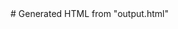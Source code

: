 <!DOCTYPE html>
<html>
<head>
    <title>JSON to HTML Table</title>
</head>
<body>
    <div id="table-container"></div>
    <script>
    const jsonData = JSON.stringify([object Object],[object Object],[object Object], null, 4);

    const container = document.getElementById("table-container");
    const table = document.createElement("table");
    table.border = "1";
    const headerRow = table.insertRow(0);

    for (const key in data[0]) {
        if (data[0].hasOwnProperty(key)) {
            const headerCell = headerRow.insertCell(-1);
            headerCell.textContent = key;
        }
    }

    for (let i = 0; i < data.length; i++) {
        const dataRow = table.insertRow(-1);
        for (const key in data[i]) {
            if (data[i].hasOwnProperty(key)) {
                const cell = dataRow.insertCell(-1);
                cell.textContent = data[i][key];
            }
        }
    }

    container.appendChild(table);

</script>
</body>
</html>
# Generated HTML from "output.html"

<!DOCTYPE html>
  <html>
  <head>
      <title>JSON to HTML Table</title>
  </head>
  <body>
  
<script>
    console.log("hello")
  </script>
  
  
  </body>
  </html>
